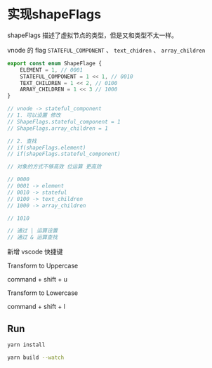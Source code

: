 # 实现shapeFlags

shapeFlags 描述了虚拟节点的类型，但是又和类型不太一样。

vnode 的 flag `STATEFUL_COMPONENT` 、 `text_chidren` 、 `array_children`

```ts
export const enum ShapeFlage {
    ELEMENT = 1, // 0001
    STATEFUL_COMPONENT = 1 << 1, // 0010
    TEXT_CHILDREN = 1 << 2, // 0100
    ARRAY_CHILDREN = 1 << 3 // 1000
}

// vnode -> stateful_component
// 1. 可以设置 修改
// ShapeFlags.stateful_component = 1
// ShapeFlags.array_children = 1

// 2. 查找
// if(shapeFlags.element)
// if(shapeFlags.stateful_component)

// 对象的方式不够高效 位运算 更高效

// 0000 
// 0001 -> element
// 0010 -> stateful
// 0100 -> text_children
// 1000 -> array_children

// 1010

// 通过 | 运算设置
// 通过 & 运算查找
```

新增 vscode 快捷键

Transform to Uppercase

command + shift + u 

Transform to Lowercase

command + shift + l

## Run

```bash
yarn install
```

```bash
yarn build --watch
```


